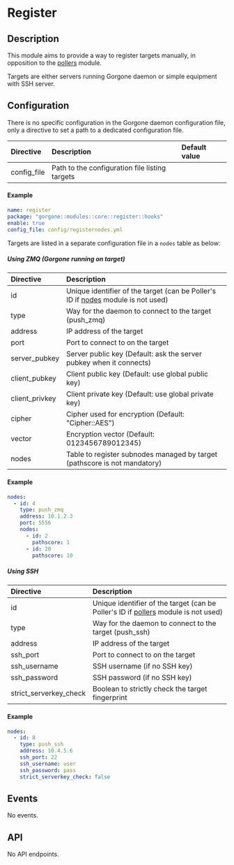 # Register

## Description

This module aims to provide a way to register targets manually, in opposition to the [pollers](../centreon/pollers.md) module.

Targets are either servers running Gorgone daemon or simple equipment with SSH server.

## Configuration

There is no specific configuration in the Gorgone daemon configuration file, only a directive to set a path to a dedicated configuration file.

| Directive | Description | Default value |
| :- | :- | :- |
| config_file | Path to the configuration file listing targets | |

#### Example

```yaml
name: register
package: "gorgone::modules::core::register::hooks"
enable: true
config_file: config/registernodes.yml
```

Targets are listed in a separate configuration file in a `nodes` table as below:

##### Using ZMQ (Gorgone running on target)

| Directive | Description |
| :- | :- |
| id | Unique identifier of the target (can be Poller's ID if [nodes](../centreon/nodes.md) module is not used) |
| type | Way for the daemon to connect to the target (push_zmq) |
| address | IP address of the target |
| port | Port to connect to on the target |
| server_pubkey | Server public key (Default: ask the server pubkey when it connects) |
| client_pubkey | Client public key (Default: use global public key) |
| client_privkey | Client private key (Default: use global private key) |
| cipher | Cipher used for encryption (Default: "Cipher::AES") |
| vector | Encryption vector (Default: 0123456789012345) |
| nodes | Table to register subnodes managed by target (pathscore is not mandatory) |

#### Example

```yaml
nodes:
  - id: 4
    type: push_zmq
    address: 10.1.2.3
    port: 5556
    nodes:
      - id: 2
        pathscore: 1
      - id: 20
        pathscore: 10
```

##### Using SSH

| Directive | Description |
| :- | :- |
| id | Unique identifier of the target (can be Poller's ID if [pollers](../centreon/pollers.md) module is not used) |
| type | Way for the daemon to connect to the target (push_ssh) |
| address | IP address of the target |
| ssh_port | Port to connect to on the target |
| ssh_username | SSH username (if no SSH key) |
| ssh_password | SSH password (if no SSH key) |
| strict_serverkey_check | Boolean to strictly check the target fingerprint |

#### Example

```yaml
nodes:
  - id: 8
    type: push_ssh
    address: 10.4.5.6
    ssh_port: 22
    ssh_username: user
    ssh_password: pass
    strict_serverkey_check: false
```

## Events

No events.

## API

No API endpoints.
